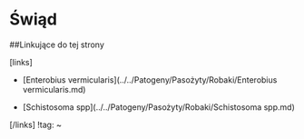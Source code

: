 # Świąd





##Linkujące do tej strony

[links]

- [Enterobius vermicularis](../../Patogeny/Pasożyty/Robaki/Enterobius vermicularis.md)

- [Schistosoma spp](../../Patogeny/Pasożyty/Robaki/Schistosoma spp.md)


[/links]
!tag:
~

